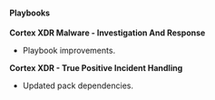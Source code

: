 #### Playbooks
**Cortex XDR Malware - Investigation And Response**
- Playbook improvements.

**Cortex XDR - True Positive Incident Handling**
- Updated pack dependencies.
